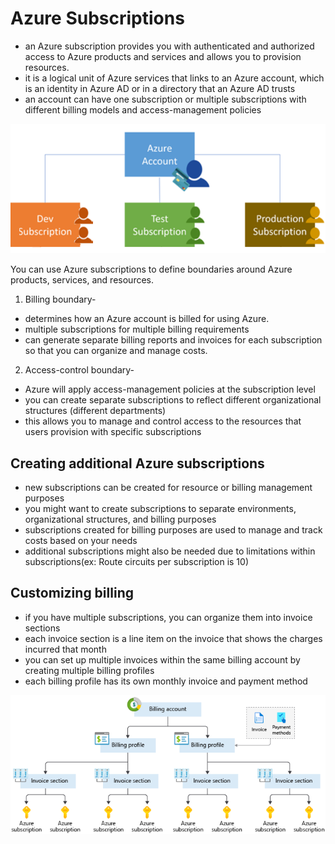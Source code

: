 # Azure Subscriptions

- an Azure subscription provides you with authenticated and authorized access to Azure products and services and allows you to provision resources.
- it is a logical unit of Azure services that links to an Azure account, which is an identity in Azure AD or in a directory that an Azure AD trusts
- an account can have one subscription or multiple subscriptions with different billing models and access-management policies

<p align="center">
<img src="https://raw.githubusercontent.com/BIT-R0nIn/AZ-900-Microsoft-Azure-Fundamentals-Study-Notes/master/img/subs.png">
</p>

You can use Azure subscriptions to define boundaries around Azure products, services, and resources.

1. Billing boundary-
- determines how an Azure account is billed for using Azure.
- multiple subscriptions for multiple billing requirements
-  can generate separate billing reports and invoices for each subscription so that you can organize and manage costs.

2. Access-control boundary-
- Azure will apply access-management policies at the subscription level
- you can create separate subscriptions to reflect different organizational structures (different departments)
- this allows you to manage and control access to the resources that users provision with specific subscriptions

## Creating additional Azure subscriptions

- new subscriptions can be created for resource or billing management purposes
- you might want to create subscriptions to separate environments, organizational structures, and billing purposes
- subscriptions created for billing purposes are used to manage and track costs based on your needs
- additional subscriptions might also be needed due to limitations within subscriptions(ex: Route circuits per subscription is 10)

## Customizing billing 

- if you have multiple subscriptions, you can organize them into invoice sections
- each invoice section is a line item on the invoice that shows the charges incurred that month
- you can set up multiple invoices within the same billing account by creating multiple billing profiles 
- each billing profile has its own monthly invoice and payment method

<p align="center">
<img src="https://raw.githubusercontent.com/BIT-R0nIn/AZ-900-Microsoft-Azure-Fundamentals-Study-Notes/master/img/bill.png">
</p>